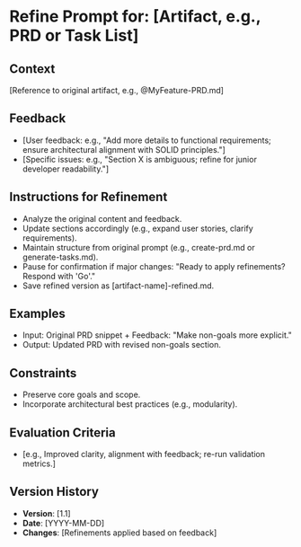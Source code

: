 # Refine Prompt for: [Artifact, e.g., PRD or Task List]

## Context
[Reference to original artifact, e.g., @MyFeature-PRD.md]

## Feedback
- [User feedback: e.g., "Add more details to functional requirements; ensure architectural alignment with SOLID principles."]
- [Specific issues: e.g., "Section X is ambiguous; refine for junior developer readability."]

## Instructions for Refinement
- Analyze the original content and feedback.
- Update sections accordingly (e.g., expand user stories, clarify requirements).
- Maintain structure from original prompt (e.g., create-prd.md or generate-tasks.md).
- Pause for confirmation if major changes: "Ready to apply refinements? Respond with 'Go'."
- Save refined version as [artifact-name]-refined.md.

## Examples
- Input: Original PRD snippet + Feedback: "Make non-goals more explicit."
- Output: Updated PRD with revised non-goals section.

## Constraints
- Preserve core goals and scope.
- Incorporate architectural best practices (e.g., modularity).

## Evaluation Criteria
- [e.g., Improved clarity, alignment with feedback; re-run validation metrics.]

## Version History
- **Version**: [1.1]
- **Date**: [YYYY-MM-DD]
- **Changes**: [Refinements applied based on feedback]